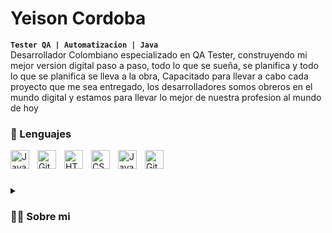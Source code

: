 # Yeison Cordoba
**`Tester QA | Automatizacion | Java`** <br>
Desarrollador Colombiano especializado en QA Tester, construyendo mi mejor version digital paso a paso, todo lo que se sueña, se planifica y todo lo que se planifica se lleva a la obra, Capacitado para llevar a cabo cada proyecto que me sea entregado, los desarrolladores somos obreros en el mundo digital y estamos para llevar lo mejor de nuestra profesion al mundo de hoy 

### 🧰 Lenguajes

<img align="left" alt="Java" width="30px" style="padding-right:10px;" src="https://cdn.jsdelivr.net/gh/devicons/devicon/icons/java/java-original.svg"/>
<img align="left" alt="Git" width="30px" style="padding-right:10px;" src="https://cdn.jsdelivr.net/gh/devicons/devicon/icons/git/git-original.svg" />
<img align="left" alt="HTML" width="30px" style="padding-right:10px;" src="https://cdn.jsdelivr.net/gh/devicons/devicon/icons/html5/html5-plain.svg" />
<img align="left" alt="CSS" width="30px" style="padding-right:10px;" src="https://cdn.jsdelivr.net/gh/devicons/devicon/icons/css3/css3-plain.svg" />
<img align="left" alt="JavaScript" width="30px" style="padding-right:10px;" src="https://cdn.jsdelivr.net/gh/devicons/devicon/icons/javascript/javascript-plain.svg" />
<img align="left" alt="GitHub" width="30px" style="padding-right:10px;" src="https://cdn.jsdelivr.net/gh/devicons/devicon/icons/bootstrap/bootstrap-original.svg" />
<br>

#

<details>
 <summary><h3>👨‍💻 Sobre mi</h3></summary>
   Inicie a investigar del mundo del desarrollo en el año 2019, la curiosidad de ver como se creaban las aplicaciones en las que estaba navegando cada dia en mi rutina diaria me llevo a buscar como se creaban cada una de ellas, empece a ver cursos de programacion y empece mi camino con la ruta del Front End con Html Css y JavaScript, decidi ingresas a una universidad para completar mis conomientos ya en un entorno profesional, en ese lugar aprendi sobre el trabajo en equipo y la responsabilidad que se lleva cada proyecto aun asi segui viendo cursos para mi formacion continua y decidi epecializarme en el entorno Java con Spring Boot y seguir una ruta que me lleve a ser un master en ella. eh decidido continuar el camino de ser un QA y ser experto en la rama del testing


           



